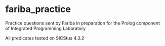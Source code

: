 # fariba_practice

Practice questions sent by Fariba in preparation for the Prolog
component of Integrated Programming Laboratory

All predicates tested on SICStus 4.3.2

